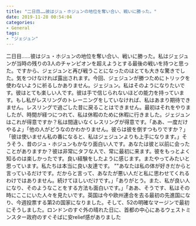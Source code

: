 ```yaml
---
title: "二日目……彼はジュ・ホジュンの地位を奪い合い、戦いに勝った。"
date: 2019-11-28 00:54:04
categories:
- General
tags:
- "ジェジュン"
---
```


二日目……彼はジュ・ホジュンの地位を奪い合い、戦いに勝った。私はジェジュンが当時の残りの3人のチャンピオンを超えようとする最後の戦いを持つと思った。ですから、ジェジュンと再び戦うことになったのはとても大きな驚きでした。気をつけなければ露出されます。今回、ジェジュンが勝つためにトリックを使わないように祈るしかありません。ジェジュン。私はそのようになりたいです。彼はとても楽しい人です。彼は手で信じられないほどの能力を持っています。もし私がレスリングのトレーニングをしていなければ、私はあまり期待できません。レスリングで過ごした昔に戻ることはできません。最初はそれをやりましたが、時間が経つにつれて、私は休暇のために休暇に行きました。ジェジュンはこれが得意ですか？私は間違いなくレスリングが得意です。「ああ、一度だけやるよ」「他の人がどうなのかわかりません。彼らは彼を倒すつもりですか？」「彼は使いません私の番になると、私はジェジュンよりも上手になります。」そうそう、昔のジュ・ホジュンもかなり面白い人です。あなたは彼と以前に会ったことがありますか？彼は非常にタフな人で、常に最初に来ます。彼をもっとよく知るのは楽しかったです。良い経験をしたように感じます。またやってみたいと思っています。私たちは本当に良い友達です。 &quot;&quot;あなたは私の体が好きだからと言っているだけです。だからと言って、あなたが悪い人だと私に思わせてくれるわけではありません。続けてほしいだけです。」「ありがとう。また、私が良い人になり、そのようなことをする方法も面白いです。」「ああ、そうです、私はその時にここにいた人々を見たいです。英国は今や欧州連合を去る最初の先進国になり、今週投票する第2の国家になりました。そして、52の明確なマージンで最初にそうしました。ロンドンのすぐ外の晴れた日に、首都の中心にあるウェストミンスター政府のすぐそばに安relief感がありました

